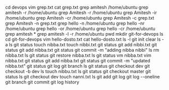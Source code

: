 cd devops
vim grep.txt
cat grep.txt
grep amitesh /home/ubuntu
grep amitesh -r /home/ubuntu
grep Amitesh -r /home/ubuntu
grep Amitesh -ir /home/ubuntu
grep Amitesh -cr /home/ubuntu
grep Amitesh -c grep.txt
grep Amitesh -n grep.txt
grep hello -n /home/ubuntu
grep hello -nr /home/ubuntu
grep hello -or /home/ubuntu
grep hello -cr /home/ubuntu
grep amitesh *
grep amitesh -l -r /home/ubuntu
pwd
mkdir git-for-devops
ls
cd git-for-devops
vim hello-dosto.txt
cat hello-dosto.txt
ls -l
git init
clear
ls -a
ls
git status
touch nibba.txt
touch nibbi.txt
git status
git add nibbi.txt
git status
git add nibba.txt
git status
git commit -m "adding nibba nibbi"
ls
rm nibba.txt
ls
git status
git restore nibba.txt
ls
git status
vm nibba.txt
vim nibba.txt
git status
git add nibba.txt
git status
git commit -m "updated nibba.txt"
git status
git log
git branch
ls
git status
git checkout dev
git checkout -b dev
ls
touch nibbu.txt
ls
git status
git checkout master
git status
ls
git checkout dev
touch nanni.txt
ls
git add
git log
git log --oneline
git branch
git commit
git log
history
